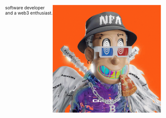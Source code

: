 <img align="right" alt="GIF" src="https://github.com/nielchaudhary/nielchaudhary/blob/main/opensea.gif?raw=true" width="350" height="350" />
software developer and a web3 enthusiast.
